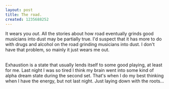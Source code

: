 ```yaml
--- 
layout: post
title: The road.
created: 1235688252
---
```

It wears you <i>out</i>.  All the stories about how road eventually grinds good musicians into dust may be partially true.  I'd suspect that it has more to do with drugs and alcohol on the road grinding musicians into dust.  I don't have that problem, so mainly it just wears me out.<div><br /></div><div>  Exhaustion is a state that usually lends itself to some good playing, at least for me.  Last night I was so tired I think my brain went into some kind of alpha dream state during the second set.  That's when I do my best thinking when I have the energy, but not last night.  Just laying down with the roots...</div>
